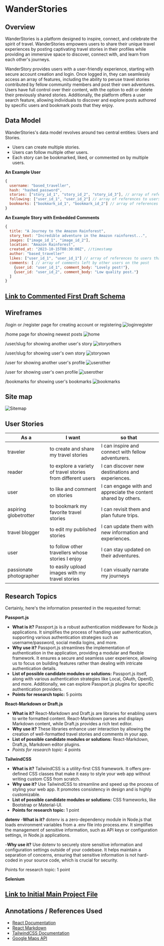 # WanderStories

## Overview

WanderStories is a platform designed to inspire, connect, and celebrate the spirit of travel. WanderStories empowers users to share their unique travel experiences by posting captivating travel stories in their profiles while providing an immersive space to discover, connect with, and learn from each other's journeys.

WanderStory provides users with a user-friendly experience, starting with secure account creation and login. Once logged in, they can seamlessly access an array of features, including the ability to peruse travel stories contributed by fellow community members and post their own adventures. Users have full control over their content, with the option to edit or delete their previously shared stories. Additionally, the platform offers a user search feature, allowing individuals to discover and explore posts authored by specific users and bookmark posts that they enjoy.

## Data Model

WanderStories's data model revolves around two central entities: Users and Stories.

* Users can create multiple stories.
* Users can follow multiple other users.
* Each story can be bookmarked, liked, or commented on by multiple users. 


**An Example User**

```javascript
{
  username: "based_traveller",
  hash: "hashed_password",
  stories: ["story_id_1", "story_id_2", "story_id_3"], // array of references to Story documents
  following: ["user_id_1", "user_id_2"] // array of references to users followed by the user
  bookmarks: ["bookmark_id_1", "bookmark_id_2"] // array of references to bookmarked Story documents
}
```

**An Example Story with Embedded Comments**

```javascript
{
  title: "A Journey to the Amazon Rainforest",
  story_text: "Incredible adventure in the Amazon rainforest...",
  images: ["image_id_1", "image_id_2"],
  location: "Amazon Rainforest",
  created_at: "2023-10-15T08:30:00Z", //timestamp
  author: "based_traveller"
  likes: ["user_id_1", "user_id_1"] // array of references to users that have liked the story
  comments: [ // array of comments left by other users on the post
    {user_id: "user_id_1", comment_body: "Lovely post!"},
    {user_id: "user_id_2", comment_body: "Low quality post."}
  ]
}
```

## [Link to Commented First Draft Schema](db.mjs) 

## Wireframes

/login or /register page for creating account or registering
![loginregister](documentation/wireframes/register.png)

/home page for showing newest posts
![home](documentation/wireframes/home.png)

/user/slug for showing another user's story
![storyothers](documentation/wireframes/story-others.png)

/user/slug for showing user's own story
![storyown](documentation/wireframes/story-own.png)

/user for showing another user's profile
![userother](documentation/wireframes/user-other.png)

/user for showing user's own profile
![userother](documentation/wireframes/user-own.png)

/bookmarks for showing user's bookmarks
![bookmarks](documentation/wireframes/bookmarks.png)

## Site map

![Sitemap](documentation/sitemap.png)

## User Stories

| As a                    | I want                                                      | so that                                                        |
|-------------------------|-------------------------------------------------------------|----------------------------------------------------------------|
| traveler                | to create and share my travel stories                       | I can inspire and connect with fellow adventurers.             |
| reader                  | to explore a variety of travel stories from different users | I can discover new destinations and experiences.               |
| user                    | to like and comment on stories                              | I can engage with and appreciate the content shared by others. |
| aspiring globetrotter   | to bookmark my favorite travel stories                      | I can revisit them and plan future trips.                      |
| travel blogger          | to edit my published stories                                | I can update them with new information and experiences.        |
| user                    | to follow other travellers whose stories I enjoy               | I can stay updated on their adventures.                        |
| passionate photographer | to easily upload images with my travel stories                 | I can visually narrate my journeys                             |

## Research Topics

Certainly, here's the information presented in the requested format:

**Passport.js**

- __What is it?__ Passport.js is a robust authentication middleware for Node.js applications. It simplifies the process of handling user authentication, supporting various authentication strategies such as username/password, social media logins, and more.
- __Why use it?__ Passport.js streamlines the implementation of authentication in the application, providing a modular and flexible framework. It ensures a secure and seamless user experience, allowing us to focus on building features rather than dealing with intricate authentication details.
- __List of possible candidate modules or solutions:__ Passport.js itself, along with various authentication strategies like Local, OAuth, OpenID, and more. Additionally, we can explore Passport.js plugins for specific authentication providers.
- __Points for research topic:__ 5 points

**React-Markdown or Draft.js**
- __What is it?__ React-Markdown and Draft.js are libraries for enabling users to write formatted content. React-Markdown parses and displays Markdown content, while Draft.js provides a rich text editor.
- __Why use it?__ These libraries enhance user interaction by allowing the creation of well-formatted travel stories and comments in your app.
- __List of possible candidate modules or solutions:__ React-Markdown, Draft.js, Markdown editor plugins.
- *Points for research topic:* 4 points

**TailwindCSS**
- __What is it?__ TailwindCSS is a utility-first CSS framework. It offers pre-defined CSS classes that make it easy to style your web app without writing custom CSS from scratch.
- __Why use it?__ Use TailwindCSS to streamline and speed up the process of styling your web app. It promotes consistency in design and is highly customizable.
- __List of possible candidate modules or solutions:__ CSS frameworks, like Bootstrap or Material-UI.
- __Points for research topic:__ 1 point

**dotenv**
-__What is it?__ dotenv is a zero-dependency module in Node.js that loads environment variables from a .env file into process.env. It simplifies the management of sensitive information, such as API keys or configuration settings, in Node.js applications.

-__Why use it?__ Use dotenv to securely store sensitive information and configuration settings outside of your codebase. It helps maintain a separation of concerns, ensuring that sensitive information is not hard-coded in your source code, which is crucial for security.

Points for research topic: 1 point

**Selenium**

## [Link to Initial Main Project File](app.mjs) 

## Annotations / References Used

* [React Documentation](https://devdocs.io/react/)
* [React Markdown](https://www.npmjs.com/package/react-markdown)
* [TailwindCSS Documentation](https://v2.tailwindcss.com/docs)
* [Google Maps API](https://developers.google.com/maps)

